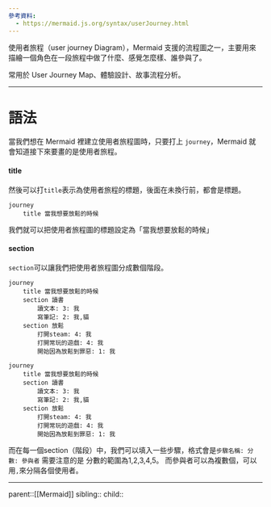 ```yaml
---
參考資料:
  - https://mermaid.js.org/syntax/userJourney.html
---
```

使用者旅程（user journey Diagram），Mermaid 支援的流程圖之一，主要用來描繪一個角色在一段旅程中做了什麼、感覺怎麼樣、誰參與了。  

常用於 User Journey Map、體驗設計、故事流程分析。
- - -
# 語法
當我們想在 Mermaid 裡建立使用者旅程圖時，只要打上 `journey`，Mermaid 就會知道接下來要畫的是使用者旅程。

#### title
然後可以打`title`表示為使用者旅程的標題，後面在未換行前，都會是標題。
```Mermaid
journey
	title 當我想要放鬆的時候
```
我們就可以把使用者旅程圖的標題設定為「當我想要放鬆的時候」

#### section 
`section`可以讓我們把使用者旅程圖分成數個階段。
```Mermaid
journey
	title 當我想要放鬆的時候
	section 讀書
		讀文本: 3: 我
		寫筆記: 2: 我,貓
	section 放鬆
		打開steam: 4: 我
		打開常玩的遊戲: 4: 我
		開始因為放鬆到罪惡: 1: 我	
```
```mermaid
journey
	title 當我想要放鬆的時候
	section 讀書
		讀文本: 3: 我
		寫筆記: 2: 我,貓
	section 放鬆
		打開steam: 4: 我
		打開常玩的遊戲: 4: 我
		開始因為放鬆到罪惡: 1: 我	
```
而在每一個section（階段）中，我們可以填入一些步驟，格式會是`步驟名稱: 分數: 參與者`
需要注意的是
分數的範圍為1,2,3,4,5。
而參與者可以為複數個，可以用`,`來分隔各個使用者。
- - -
parent::[[Mermaid]]
sibling::
child::